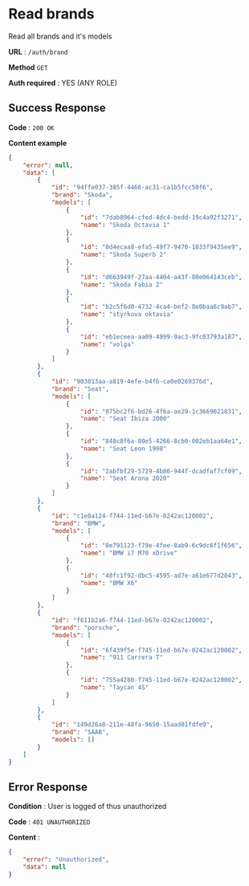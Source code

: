 # Read brands

Read all brands and it's models

**URL** : `/auth/brand`

**Method** `GET`

**Auth required** : YES (ANY ROLE)



## Success Response

**Code** : `200 OK`

**Content example**

```json
{
	"error": null,
	"data": [
		{
			"id": "94ffe037-385f-4466-ac31-ca1b5fcc50f6",
			"brand": "Skoda",
			"models": [
				{
					"id": "7dab8964-cfed-4dc4-bedd-19c4a92f3271",
					"name": "Skoda Octavia 1"
				},
				{
					"id": "0d4ecaa8-efa5-49f7-9470-1033f9435ee9",
					"name": "Skoda Superb 2"
				},
				{
					"id": "d663949f-27aa-4404-a43f-80e064143ceb",
					"name": "Skoda Fabia 2"
				},
				{
					"id": "b2c5f6d0-4732-4ca4-bef2-8e0baa6c9ab7",
					"name": "styrkova oktavia"
				},
				{
					"id": "eb1eceea-aa09-4999-9ac3-9fc03793a187",
					"name": "volga"
				}
			]
		},
		{
			"id": "903013aa-a819-4efe-b4fb-ca0e0269376d",
			"brand": "Seat",
			"models": [
				{
					"id": "875bc2f6-bd26-4f6a-ae29-1c3669021831",
					"name": "Seat Ibiza 2000"
				},
				{
					"id": "848c8f6a-80e5-4266-8cb0-002eb1aa64e1",
					"name": "Seat Leon 1998"
				},
				{
					"id": "2abfbf29-5729-4b86-944f-dcadfaf7cf09",
					"name": "Seat Arona 2020"
				}
			]
		},
		{
			"id": "c1e8a124-f744-11ed-b67e-0242ac120002",
			"brand": "BMW",
			"models": [
				{
					"id": "0e791123-f79e-4fee-8ab9-6c9dc6f1f656",
					"name": "BMW i7 M70 xDrive"
				},
				{
					"id": "40fc1f92-dbc5-4595-ad7e-a61e677d2843",
					"name": "BMW X6"
				}
			]
		},
		{
			"id": "f611b2a6-f744-11ed-b67e-0242ac120002",
			"brand": "porsche",
			"models": [
				{
					"id": "6f439f5e-f745-11ed-b67e-0242ac120002",
					"name": "911 Carrera T"
				},
				{
					"id": "755a4280-f745-11ed-b67e-0242ac120002",
					"name": "Taycan 4S"
				}
			]
		},
		{
			"id": "149d26a8-211e-48fa-9650-15aad01fdfe9",
			"brand": "SAAB",
			"models": []
		}
	]
}
```

## Error Response

**Condition** : User is logged of thus unauthorized

**Code** : `401 UNAUTHORIZED`

**Content** :
```json
{
	"error": "Unauthorized",
	"data": null
}
```
